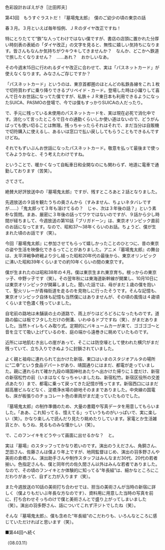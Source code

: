 <!-- source: http://web.archive.org/web/20250215190716/http://www.style.fm/as/05_column/tsujita/tsujita43.shtml -->

色彩設計おぼえがき［辻田邦夫］

第43回　もうすぐラストだ！『墓場鬼太郎』　僕のご幼少の頃の東京の話

春３月。３月といえば毎年恒例、ＪＲのダイヤ改正ですね！

特にとりたてて“鉄”な人ってわけではない僕ですが、書店の店頭に置かれた分厚い時刻表の表紙の「ダイヤ改正」の文字を見ると、無性に嬉しい気持ちになります。皆さんもなんか気持ちがウキウキしてきませんか？　なんか、どこかへ鉄道で旅したくなりません？　……あれ？　おかしいなあ。

その今週末15日に行われるダイヤ改正に合わせて、実は「パスネットカード」が使えなくなります。みなさんご存じですか？

「パスネットカード」というのは、東京首都圏のほとんどの私鉄各線をこれ１枚で切符買わずに乗り降りできるプリペイド・カード。登場した時は小躍りして喜んで日々お世話になってた僕ですが、私鉄＋ＪＲ東日本も利用できるようになったSUICA、PASMOの登場で、今では僕もすっかりSUICAの人だったり。

で、手元に残っている未使用のパスネットカードを、実は現在必死で消化中です。消化って言ったところで日々の通勤くらいしか使い道はないので、どうがんばっても使い切ることは無理。残っちゃったらそれはそれで、まだ当分は自販機で切符購入に使えるし、あるいは窓口で払い戻ししてもらうこともできるんですけどね。

それでもずいぶんお世話になったパスネットカード。敬意を払って最後まで使ってみようかなと、そう考えたわけですね。

ということで、暖かくなって自転車日和全開なのにも関わらず、地道に電車で通勤しております（苦笑）。

さてさて。

絶賛大好評放送中の『墓場鬼太郎』ですが、残すところあと２話となりました。

先週放送の９話を観たうちの奥さんから（すみません、ちょいネタバレですが……）「鬼太郎って３年も溶けてるの？　じゃ、次は３年後の話？」という素朴な質問。まあ、厳密に３年後の話ってワケではないのですが、９話から少し時間が経ちまして、今週放送の第10話「ブリガドーン」は、東京オリンピック直前のお話になってます。なので、昭和37〜38年くらいのお話。ちょうど、僕が生まれた頃のお話です（笑）。

今回『墓場鬼太郎』に参加させてもらって嬉しかったことのひとつに、昔の東京の姿や生活を映像化できるってことがありました。アニメ『墓場鬼太郎』の舞台は、太平洋戦争終戦より少し経った昭和20年代の最後から、東京オリンピックに沸いた昭和39年くらいまでの約10年くらいの間の東京です。

僕が生まれたのは昭和38年の４月。僕は東京生まれ東京育ち。根っからの東京ッ子、中野ッ子です（笑）。その翌年秋には東海道新幹線が開業し、10月10日には東京オリンピックが開幕しました。聞いた話では、母がまだ１歳の僕を抱いて、聖火リレーが青梅街道を走るのを見物しに行ったそうです。そんな記憶も、東京オリンピック自体も記憶も当然僕にはありませんが、その頃の風情は４歳頃くらいまで色濃く残っていました。

自宅前の路地は未舗装の土の道路で、雨上がりはどろどろになったものです。道路の脇には板でフタしただけの側溝、いわゆるドブですね（笑）、がまだありました。当然トイレもくみ取り式。定期的にバキュームカーが来て、ゴゴゴゴ〜と音を立てて吸い上げているのを、庭の端から遠巻きに眺めていたものです。

近所には地肌むき出しの崖があって、そこには防空壕として使われた横穴がまだ残っていて、立ち入りできぬように封鎖されていました。

よく親と祖母に連れられて出かけた新宿、東口はいまのスタジオアルタの場所に“二幸”という食品デパートがあり、靖国通りにはまだ、都電が走っていました。親に連れられて確か九段の靖国神社あたりへ出かけた帰りに１度だけ、新宿の新宿松竹の前（いまはなくなっちゃいましたね、新宿松竹。新宿区役所の交差点あたり）まで、都電に乗って戻ってきた記憶が残ってます。新宿西口にはまだ超高層ビルなどなく、淀橋浄水場の跡地そのままでありました。中央線の国電も、床が板張りのチョコレート色の車両がまだ走っていたものでした。

『墓場鬼太郎』の制作準備のため、大量の書籍や写真データを用意してもらいました。「ああ、これ知ってる、憶えてる」っていうものがいっぱいで、実に楽しい（笑）。かなり楽しんで読んだり見たり眺めたりしています。家電とか生活雑貨とか、もうね、見るものみな懐かしい（笑）。

で、このフンイキをどうやって画面に出せるかな？　と。

実は『墓場』のスタッフってかなり若いのです。演出のうえださん、角銅さん、芝田さん、佐藤さんは僕より年上ですが、地岡監督はじめ、演出の羽多野さんや美術の倉橋さん、演出助手さんや制作スタッフはみんなまだ30代、20代の若者揃い。色指定さんも、僕と同年代の佐久間さん以外はみんな若者でありました。なので、その頃のフンイキとか体験的に知ってる“年長組”は、細かなところにこだわりがあって、自ずと力が入ります（笑）。

また今週放送の10話の美術打ち合わせでは、担当の美術さんが当時の新宿に詳しく（僕よりもだいぶ年長な方なのです）、資料用に用意した当時の写真を前に、打ち合わせそっちのけで僕と美術さんとで盛り上がってしまいました（笑）。演出の羽多野さん、話についてこれず汗ジトでしたね（笑）。

そんな『墓場鬼太郎』、僕も含めた“年長組”のこだわりも、いろんなところに感じていただければと思います（笑）。

■第44回へ続く

（08.03.11）
